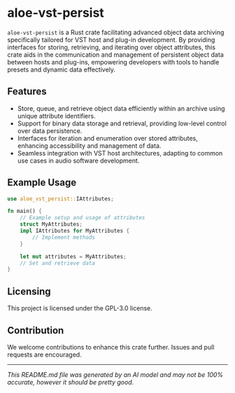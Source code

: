 # aloe-vst-persist 

`aloe-vst-persist` is a Rust crate facilitating advanced object data archiving specifically tailored for VST host and plug-in development. By providing interfaces for storing, retrieving, and iterating over object attributes, this crate aids in the communication and management of persistent object data between hosts and plug-ins, empowering developers with tools to handle presets and dynamic data effectively.

## Features
- Store, queue, and retrieve object data efficiently within an archive using unique attribute identifiers.
- Support for binary data storage and retrieval, providing low-level control over data persistence.
- Interfaces for iteration and enumeration over stored attributes, enhancing accessibility and management of data.
- Seamless integration with VST host architectures, adapting to common use cases in audio software development.

## Example Usage
```rust
use aloe_vst_persist::IAttributes;

fn main() {
    // Example setup and usage of attributes
    struct MyAttributes;
    impl IAttributes for MyAttributes {
        // Implement methods
    }

    let mut attributes = MyAttributes;
    // Set and retrieve data
}
```

## Licensing
This project is licensed under the GPL-3.0 license.

## Contribution
We welcome contributions to enhance this crate further. Issues and pull requests are encouraged.

---
*This README.md file was generated by an AI model and may not be 100% accurate, however it should be pretty good.*